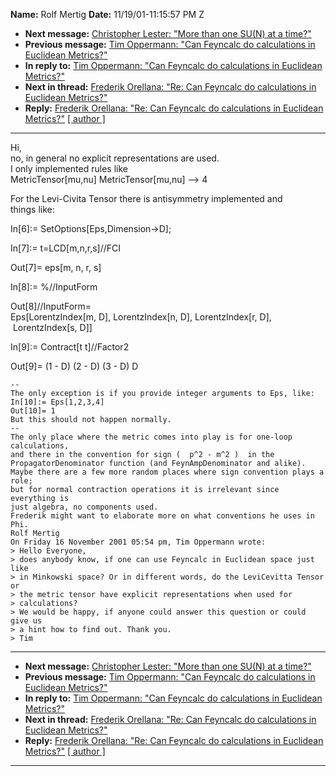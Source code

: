 **Name:** Rolf Mertig
**Date:** 11/19/01-11:15:57 PM Z

  - **Next message:** [Christopher Lester: "More than one SU(N) at a
    time?"](0068.html)
  - **Previous message:** [Tim Oppermann: "Can Feyncalc do calculations
    in Euclidean Metrics?"](0066.html)
  - **In reply to:** [Tim Oppermann: "Can Feyncalc do calculations in
    Euclidean Metrics?"](0066.html)
  - **Next in thread:** [Frederik Orellana: "Re: Can Feyncalc do
    calculations in Euclidean Metrics?"](0142.html)
  - **Reply:** [Frederik Orellana: "Re: Can Feyncalc do calculations in
    Euclidean Metrics?"](0142.html)
    [[ author ]](author.html#67)

-----

Hi,  
no, in general no explicit representations are used.  
I only implemented rules like  
MetricTensor[mu,nu] MetricTensor[mu,nu] --\> 4  

For the Levi-Civita Tensor there is antisymmetry implemented and  
things like:  

In[6]:= SetOptions[Eps,Dimension-\>D];  

In[7]:= t=LCD[m,n,r,s]//FCI  

Out[7]= eps[m, n, r, s]  

In[8]:= %//InputForm  

Out[8]//InputForm=  
Eps[LorentzIndex[m, D], LorentzIndex[n, D],
LorentzIndex[r, D],  
 LorentzIndex[s, D]]  

In[9]:= Contract[t t]//Factor2  

Out[9]= (1 - D) (2 - D) (3 - D) D  

    --
    The only exception is if you provide integer arguments to Eps, like:
    In[10]:= Eps[1,2,3,4]
    Out[10]= 1
    But this should not happen normally.
    --
    The only place where the metric comes into play is for one-loop calculations,
    and there in the convention for sign (  p^2 - m^2 )  in the 
    PropagatorDenominator function (and FeynAmpDenominator and alike).
    Maybe there are a few more random places where sign convention plays a role;
    but for normal contraction operations it is irrelevant since everything is 
    just algebra, no components used.
    Frederik might want to elaborate more on what conventions he uses in Phi.
    Rolf Mertig
    On Friday 16 November 2001 05:54 pm, Tim Oppermann wrote:
    > Hello Everyone,
    > does anybody know, if one can use Feyncalc in Euclidean space just like
    > in Minkowski space? Or in different words, do the LeviCevitta Tensor or
    > the metric tensor have explicit representations when used for
    > calculations?
    > We would be happy, if anyone could answer this question or could give us
    > a hint how to find out. Thank you.
    > Tim

-----

  - **Next message:** [Christopher Lester: "More than one SU(N) at a
    time?"](0068.html)
  - **Previous message:** [Tim Oppermann: "Can Feyncalc do calculations
    in Euclidean Metrics?"](0066.html)
  - **In reply to:** [Tim Oppermann: "Can Feyncalc do calculations in
    Euclidean Metrics?"](0066.html)
  - **Next in thread:** [Frederik Orellana: "Re: Can Feyncalc do
    calculations in Euclidean Metrics?"](0142.html)
  - **Reply:** [Frederik Orellana: "Re: Can Feyncalc do calculations in
    Euclidean Metrics?"](0142.html)
    [[ author ]](author.html#67)

-----

